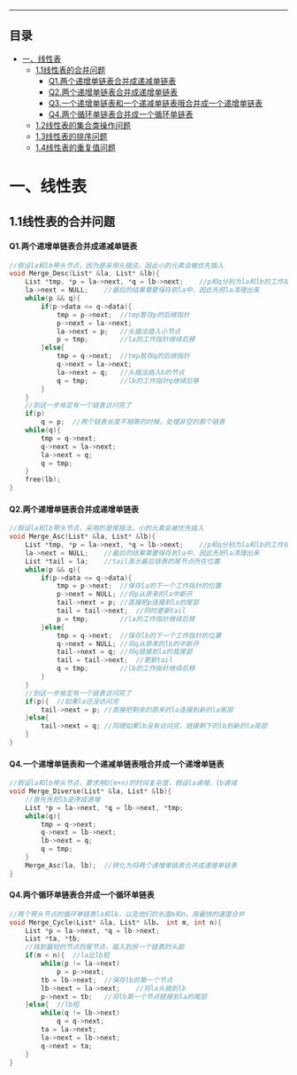 --------------

## 目录

<!-- GMF-TOC -->

* [一、线性表](#一线性表)
  * [1.1线性表的合并问题](##11线性表的合并问题)
    * [Q1.两个递增单链表合并成递减单链表](####q1两个递增单链表合并成递减单链表)
    * [Q2.两个递增单链表合并成递增单链表](####q2两个递增单链表合并成递增单链表)
    * [Q3.一个递增单链表和一个递减单链表哦合并成一个递增单链表](####q3一个递增单链表和一个递减单链表哦合并成一个递增单链表)
    * [Q4.两个循环单链表合并成一个循环单链表](####两个循环单链表合并成一个循环单链表)
  * [1.2线性表的集合类操作问题](##1-2线性表的集合类操作问题)
  * [1.3线性表的排序问题](##1-3线性表的排序问题)
  * [1.4线性表的重复值问题](##1-4线性表的重复值问题)

<!-- GFM-TOC -->



# 一、线性表

## 1.1线性表的合并问题

#### Q1.两个递增单链表合并成递减单链表

```cpp
//假设la和lb带头节点，因为是采用头插法，因此小的元素会被优先插入
void Merge_Desc(List* &la, List* &lb){
    List *tmp, *p = la->next, *q = lb->next;	//p和q分别为la和lb的工作指针
    la->next = NULL;	//最后的结果需要保存到la中，因此先把la清理出来
    while(p && q){
        if(p->data <= q->data){
            tmp = p->next;	//tmp暂存p的后继指针
            p->next = la->next;	
            la->next = p;	//头插法插入小节点
            p = tmp;		//la的工作指针继续后移
        }else{
            tmp = q->next;	//tmp暂存q的后继指针
            q->next = la->next;
            la->next = q;	//头插法插入b的节点
            q = tmp;		//lb的工作指针q继续后移
        }
    }
    //到这一步肯定有一个链表访问完了
    if(p)
    	q = p;	//两个链表长度不相等的时候，处理非空的那个链表
    while(q){
        tmp = q->next;
        q->next = la->next;
        la->next = q;
        q = tmp;
    }
    free(lb);
}
```

#### Q2.两个递增单链表合并成递增单链表

```cpp
//假设la和lb带头节点，采用的是尾插法，小的元素会被优先插入
void Merge_Asc(List* &la, List* &lb){
    List *tmp, *p = la->next, *q = lb->next;	//p和q分别为la和lb的工作指针
    la->next = NULL;	//最后的结果需要保存到la中，因此先把la清理出来
    List *tail = la;	//tail表示最后链表的尾节点所在位置
    while(p && q){
        if(p->data <= q->data){
            tmp = p->next;	//保存la的下一个工作指针的位置
            p->next = NULL;	//将p从原来的la中断开
            tail->next = p;	//直接把p连接到la的尾部
            tail = tail->next;	//同时更新tail
            p = tmp;		//la的工作指针继续后移
        }else{
            tmp = q->next;	//保存lb的下一个工作指针的位置
            q->next = NULL;	//将q从原来的lb的中断开
            tail->next = q;	//将q链接到la的我尾部
            tail = tail->next;	//更新tail
            q = tmp;		//lb的工作指针继续后移
        }
    }
    //到这一步肯定有一个链表访问完了
    if(p){	//如果la还没访问完
		tail->next = p;	//直接把剩余的原来的la连接到新的la尾部    
    }else{
        tail->next = q;	//同理如果lb没有访问完，链接剩下的lb到新的la尾部
    }
}
```

#### Q4.一个递增单链表和一个递减单链表哦合并成一个递增单链表

```cpp
//假设la和lb带头节点，要求用O(m+n)的时间复杂度，假设la递增，lb递减
void Merge_Diverse(List* &la, List* &lb){
    //首先先把lb逆序成递增
    List *p = la->next, *q = lb->next, *tmp;
    while(q){
        tmp = q->next;
        q->next = lb->next;
        lb->next = q;
        q = tmp;
    }
    Merge_Asc(la, lb);	//转化为将两个递增单链表合并成递增单链表
}
```

#### Q4.两个循环单链表合并成一个循环单链表

```cpp
//两个带头节点的循环单链表la和lb，以及他们的长度m和n，用最快的速度合并
void Merge_Cycle(List* &la, List* &lb， int m, int n){
    List *p = la->next, *q = lb->next;
    List *ta, *tb;
    //找到最短的节点的尾节点，插入到另一个链表的头部
    if(m < n){	//la比lb短
        while(p != la->next)
            p = p->next;
        tb = lb->next;	//保存lb的第一个节点
        lb->next = la->next;	//将la头插到lb
        p->next = tb;	//将lb第一个节点链接到la的尾部
    }else{	//lb短
        while(q != lb->next)
            q = q->next;
        ta = la->next;
        la->next = lb->next;
        q->next = ta;
    }
}
```



